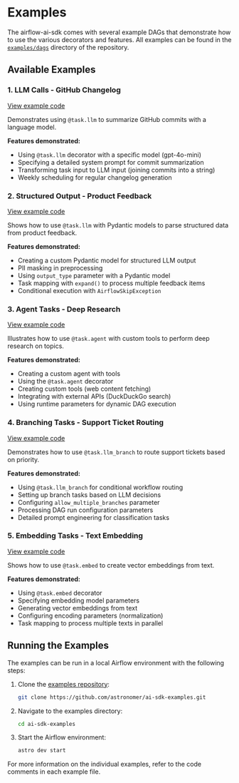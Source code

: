 # Examples

The airflow-ai-sdk comes with several example DAGs that demonstrate how to use the various decorators and features. All examples can be found in the [`examples/dags`](https://github.com/astronomer/airflow-ai-sdk/tree/main/examples/dags) directory of the repository.

## Available Examples

### 1. LLM Calls - GitHub Changelog

[View example code](https://github.com/astronomer/airflow-ai-sdk/blob/main/examples/dags/github_changelog.py)

Demonstrates using `@task.llm` to summarize GitHub commits with a language model.

**Features demonstrated:**
- Using `@task.llm` decorator with a specific model (gpt-4o-mini)
- Specifying a detailed system prompt for commit summarization
- Transforming task input to LLM input (joining commits into a string)
- Weekly scheduling for regular changelog generation

### 2. Structured Output - Product Feedback

[View example code](https://github.com/astronomer/airflow-ai-sdk/blob/main/examples/dags/product_feedback_summarization.py)

Shows how to use `@task.llm` with Pydantic models to parse structured data from product feedback.

**Features demonstrated:**
- Creating a custom Pydantic model for structured LLM output
- PII masking in preprocessing
- Using `output_type` parameter with a Pydantic model
- Task mapping with `expand()` to process multiple feedback items
- Conditional execution with `AirflowSkipException`

### 3. Agent Tasks - Deep Research

[View example code](https://github.com/astronomer/airflow-ai-sdk/blob/main/examples/dags/deep_research.py)

Illustrates how to use `@task.agent` with custom tools to perform deep research on topics.

**Features demonstrated:**
- Creating a custom agent with tools
- Using the `@task.agent` decorator
- Creating custom tools (web content fetching)
- Integrating with external APIs (DuckDuckGo search)
- Using runtime parameters for dynamic DAG execution

### 4. Branching Tasks - Support Ticket Routing

[View example code](https://github.com/astronomer/airflow-ai-sdk/blob/main/examples/dags/support_ticket_routing.py)

Demonstrates how to use `@task.llm_branch` to route support tickets based on priority.

**Features demonstrated:**
- Using `@task.llm_branch` for conditional workflow routing
- Setting up branch tasks based on LLM decisions
- Configuring `allow_multiple_branches` parameter
- Processing DAG run configuration parameters
- Detailed prompt engineering for classification tasks

### 5. Embedding Tasks - Text Embedding

[View example code](https://github.com/astronomer/airflow-ai-sdk/blob/main/examples/dags/text_embedding.py)

Shows how to use `@task.embed` to create vector embeddings from text.

**Features demonstrated:**
- Using `@task.embed` decorator
- Specifying embedding model parameters
- Generating vector embeddings from text
- Configuring encoding parameters (normalization)
- Task mapping to process multiple texts in parallel

## Running the Examples

The examples can be run in a local Airflow environment with the following steps:

1. Clone the [examples repository](https://github.com/astronomer/ai-sdk-examples):
   ```bash
   git clone https://github.com/astronomer/ai-sdk-examples.git
   ```

2. Navigate to the examples directory:
   ```bash
   cd ai-sdk-examples
   ```

3. Start the Airflow environment:
   ```bash
   astro dev start
   ```

For more information on the individual examples, refer to the code comments in each example file.
